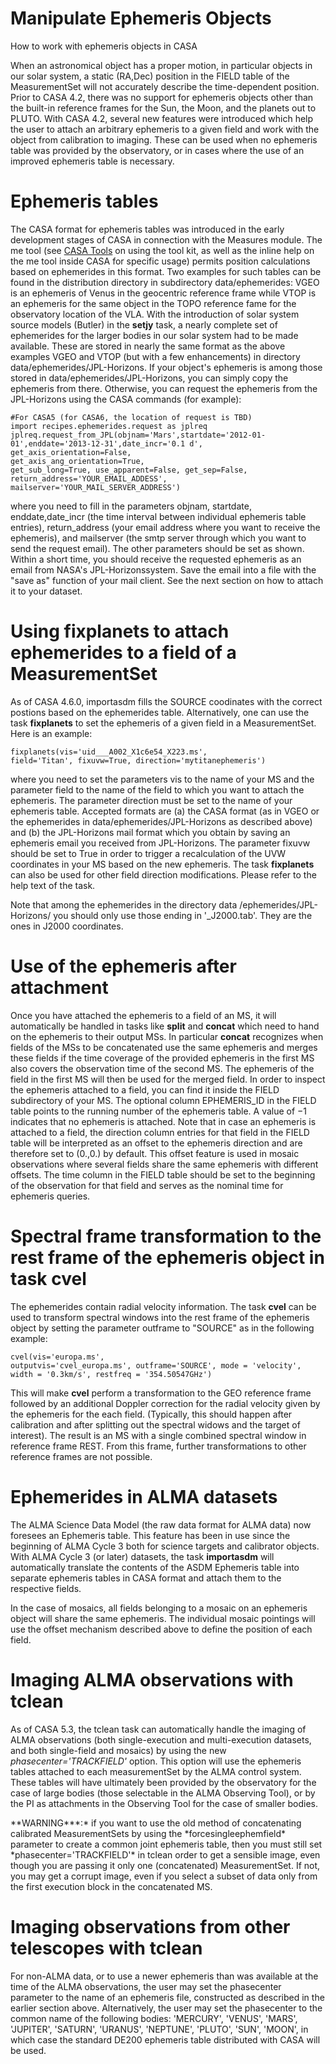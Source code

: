 

# Manipulate Ephemeris Objects 

How to work with ephemeris objects in CASA

When an astronomical object has a proper motion, in particular objects in our solar system, a static (RA,Dec) position in the FIELD table of the MeasurementSet will not accurately describe the time-dependent position. Prior to CASA 4.2, there was no support for ephemeris objects other than the built-in reference frames for the Sun, the Moon, and the planets out to PLUTO. With CASA 4.2, several new features were introduced which help the user to attach an arbitrary ephemeris to a given field and work with the object from calibration to imaging. These can be used when no ephemeris table was provided by the observatory, or in cases where the use of an improved ephemeris table is necessary.

# Ephemeris tables

The CASA format for ephemeris tables was introduced in the early development stages of CASA in connection with the Measures module. The me tool (see [CASA Tools](https://casa.nrao.edu/casadocs-devel/stable/old-pages/casa-tasks-and-tools/casa-tools) on using the tool kit, as well as the inline help on the me tool inside CASA for specific usage) permits position calculations based on ephemerides in this format. Two examples for such tables can be found in the distribution directory in subdirectory data/ephemerides: VGEO is an ephemeris of Venus in the geocentric reference frame while VTOP is an ephemeris for the same object in the TOPO reference fame for the observatory location of the VLA. With the introduction of solar system source models (Butler) in the **setjy** task, a nearly complete set of ephemerides for the larger bodies in our solar system had to be made available. These are stored in nearly the same format as the above examples VGEO and VTOP (but with a few enhancements) in directory data/ephemerides/JPL-Horizons. If your object's ephemeris is among those stored in data/ephemerides/JPL-Horizons, you can simply copy the ephemeris from there. Otherwise, you can request the ephemeris from the JPL-Horizons using the CASA commands (for example):

```
#For CASA5 (for CASA6, the location of request is TBD)
import recipes.ephemerides.request as jplreq
jplreq.request_from_JPL(objnam='Mars',startdate='2012-01-01',enddate='2013-12-31',date_incr='0.1 d', get_axis_orientation=False,
get_axis_ang_orientation=True,
get_sub_long=True, use_apparent=False, get_sep=False,
return_address='YOUR_EMAIL_ADDESS',
mailserver='YOUR_MAIL_SERVER_ADDRESS')
```

where you need to fill in the parameters objnam, startdate, enddate,date_incr (the time interval between individual ephemeris table entries), return_address (your email address where you want to receive the ephemeris), and mailserver (the smtp server through which you want to send the request email). The other parameters should be set as shown. Within a short time, you should receive the requested ephemeris as an email from NASA's JPL-Horizonssystem. Save the email into a file with the "save as" function of your mail client. See the next section on how to attach it to your dataset.

# Using fixplanets to attach ephemerides to a field of a MeasurementSet

As of CASA 4.6.0, importasdm fills the SOURCE coodinates with the correct postions based on the ephemerides table. Alternatively, one can use the task **fixplanets** to set the ephemeris of a given field in a MeasurementSet. Here is an example:

```
fixplanets(vis='uid___A002_X1c6e54_X223.ms',
field='Titan', fixuvw=True, direction='mytitanephemeris')
```

where you need to set the parameters vis to the name of your MS and the parameter field to the name of the field to which you want to attach the ephemeris. The parameter direction must be set to the name of your ephemeris table. Accepted formats are (a) the CASA format (as in VGEO or the ephemerides in data/ephemerides/JPL-Horizons as described above) and (b) the JPL-Horizons mail format which you obtain by saving an ephemeris email you received from JPL-Horizons. The parameter fixuvw should be set to True in order to trigger a recalculation of the UVW coordinates in your MS based on the new ephemeris. The task **fixplanets** can also be used for other field direction modifications. Please refer to the help text of the task.

<div class="alert alert-info">
Note that among the ephemerides in the directory data  /ephemerides/JPL-Horizons/ you should only use those ending in  '_J2000.tab'. They are the ones in J2000 coordinates.
</div>

# Use of the ephemeris after attachment

Once you have attached the ephemeris to a field of an MS, it will automatically be handled in tasks like **split** and **concat** which need to hand on the ephemeris to their output MSs. In particular **concat** recognizes when fields of the MSs to be concatenated use the same ephemeris and merges these fields if the time coverage of the provided ephemeris in the first MS also covers the observation time of the second MS. The ephemeris of the field in the first MS will then be used for the merged field. In order to inspect the ephemeris attached to a field, you can find it inside the FIELD subdirectory of your MS. The optional column EPHEMERIS_ID in the FIELD table points to the running number of the ephemeris table. A value of −1 indicates that no ephemeris is attached. Note that in case an ephemeris is attached to a field, the direction column entries for that field in the FIELD table will be interpreted as an offset to the ephemeris direction and are therefore set to (0.,0.) by default. This offset feature is used in mosaic observations where several fields share the same ephemeris with different offsets. The time column in the FIELD table should be set to the beginning of the observation for that field and serves as the nominal time for ephemeris queries.

# Spectral frame transformation to the rest frame of the ephemeris object in task cvel 

The ephemerides contain radial velocity information. The task **cvel** can be used to transform spectral windows into the rest frame of the ephemeris object by setting the parameter outframe to "SOURCE" as in the following example:

```
cvel(vis='europa.ms',
outputvis='cvel_europa.ms', outframe='SOURCE', mode = 'velocity',
width = '0.3km/s', restfreq = '354.50547GHz')
```

This will make **cvel** perform a transformation to the GEO reference frame followed by an additional Doppler correction for the radial velocity given by the ephemeris for the each field. (Typically, this should happen after calibration and after splitting out the spectral widows and the target of interest). The result is an MS with a single combined spectral window in reference frame REST. From this frame, further transformations to other reference frames are not possible.

# Ephemerides in ALMA datasets 

The ALMA Science Data Model (the raw data format for ALMA data) now foresees an Ephemeris table. This feature has been in use since the beginning of ALMA Cycle 3 both for science targets and calibrator objects. With ALMA Cycle 3 (or later) datasets, the task **importasdm** will automatically translate the contents of the ASDM Ephemeris table into separate ephemeris tables in CASA format and attach them to the respective fields.

In the case of mosaics, all fields belonging to a mosaic on an ephemeris object will share the same ephemeris. The individual mosaic pointings will use the offset mechanism described above to define the position of each field.

# Imaging ALMA observations with tclean 

As of CASA 5.3, the tclean task can automatically handle the imaging of ALMA observations (both single-execution and multi-execution datasets, and both single-field and mosaics) by using the new *phasecenter=\'TRACKFIELD\'* option. This option will use the ephemeris tables attached to each measurementSet by the ALMA control system. These tables will have ultimately been provided by the observatory for the case of large bodies (those selectable in the ALMA Observing Tool), or by the PI as attachments in the Observing Tool for the case of smaller bodies.

<div class="alert alert-warning">
**WARNING***:*  if you want to use the old method of concatenating calibrated MeasurementSets by using the *forcesingleephemfield* parameter to create a common joint ephemeris table, then you must still set *phasecenter='TRACKFIELD'* in tclean order to get a sensible image, even though you are passing it only one (concatenated) MeasurementSet. If not, you may get a corrupt image, even if you select a subset of data only from the first execution block in the concatenated MS.
</div>

# Imaging observations from other telescopes with tclean

For non-ALMA data, or to use a newer ephemeris than was available at the time of the ALMA observations, the user may set the phasecenter parameter to the name of an ephemeris file, constructed as described in the earlier section above. Alternatively, the user may set the phasecenter to the common name of the following bodies: \'MERCURY\', \'VENUS\', \'MARS\', \'JUPITER\', \'SATURN\', \'URANUS\', \'NEPTUNE\', \'PLUTO\', \'SUN\', \'MOON\', in which case the standard DE200 ephemeris table distributed with CASA will be used.

